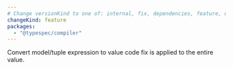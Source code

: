 ```yaml
---
# Change versionKind to one of: internal, fix, dependencies, feature, deprecation, breaking
changeKind: feature
packages:
  - "@typespec/compiler"
---
```


Convert model/tuple expression to value code fix is applied to the entire value.
